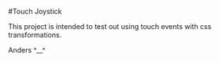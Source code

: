 #Touch Joystick

This project is intended to test out using touch events with css transformations.

Anders
^__^